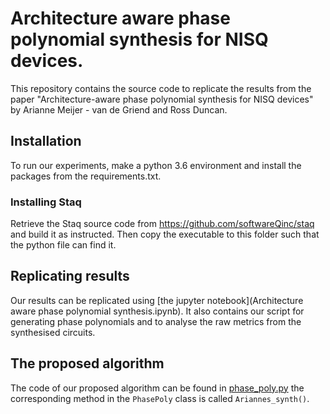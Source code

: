 # Architecture aware phase polynomial synthesis for NISQ devices.
This repository contains the source code to replicate the results from the paper 
"Architecture-aware phase polynomial synthesis for NISQ devices" by Arianne Meijer - van de Griend and Ross Duncan.

## Installation
To run our experiments, make a python 3.6 environment and install the packages from the requirements.txt.

### Installing Staq
Retrieve the Staq source code from <https://github.com/softwareQinc/staq> and build it as instructed.
Then copy the executable to this folder such that the python file can find it.

## Replicating results
Our results can be replicated using [the jupyter notebook](Architecture aware phase polynomial synthesis.ipynb). 
It also contains our script for generating phase polynomials and to analyse the raw metrics from the synthesised circuits.

## The proposed algorithm
The code of our proposed algorithm can be found in [phase_poly.py](phase_poly.py) the corresponding method in the `PhasePoly` class is called `Ariannes_synth()`.
